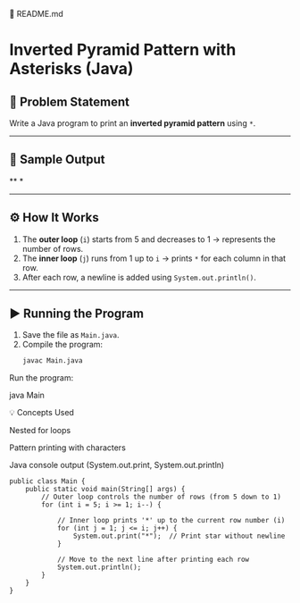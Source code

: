 📘 README.md
# Inverted Pyramid Pattern with Asterisks (Java)

## 📌 Problem Statement
Write a Java program to print an **inverted pyramid pattern** using `*`.

---

## 📝 Sample Output


**
*


---

## ⚙️ How It Works
1. The **outer loop** (`i`) starts from 5 and decreases to 1 → represents the number of rows.
2. The **inner loop** (`j`) runs from 1 up to `i` → prints `*` for each column in that row.
3. After each row, a newline is added using `System.out.println()`.

---

## ▶️ Running the Program
1. Save the file as `Main.java`.
2. Compile the program:
   ```bash
   javac Main.java


Run the program:

java Main

💡 Concepts Used

Nested for loops

Pattern printing with characters

Java console output (System.out.print, System.out.println)
```
public class Main {
    public static void main(String[] args) {
        // Outer loop controls the number of rows (from 5 down to 1)
        for (int i = 5; i >= 1; i--) {
            
            // Inner loop prints '*' up to the current row number (i)
            for (int j = 1; j <= i; j++) {
                System.out.print("*");  // Print star without newline
            }
            
            // Move to the next line after printing each row
            System.out.println();
        }
    }
}
```
